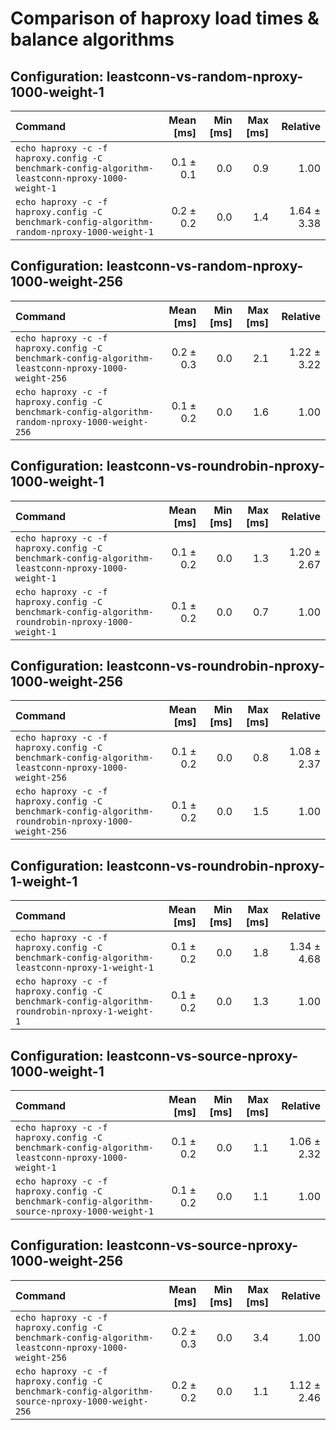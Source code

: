 # Comparison of haproxy load times & balance algorithms

## Configuration: leastconn-vs-random-nproxy-1000-weight-1
| Command | Mean [ms] | Min [ms] | Max [ms] | Relative |
|:---|---:|---:|---:|---:|
| `echo haproxy -c -f haproxy.config -C benchmark-config-algorithm-leastconn-nproxy-1000-weight-1` | 0.1 ± 0.1 | 0.0 | 0.9 | 1.00 |
| `echo haproxy -c -f haproxy.config -C benchmark-config-algorithm-random-nproxy-1000-weight-1` | 0.2 ± 0.2 | 0.0 | 1.4 | 1.64 ± 3.38 |

## Configuration: leastconn-vs-random-nproxy-1000-weight-256
| Command | Mean [ms] | Min [ms] | Max [ms] | Relative |
|:---|---:|---:|---:|---:|
| `echo haproxy -c -f haproxy.config -C benchmark-config-algorithm-leastconn-nproxy-1000-weight-256` | 0.2 ± 0.3 | 0.0 | 2.1 | 1.22 ± 3.22 |
| `echo haproxy -c -f haproxy.config -C benchmark-config-algorithm-random-nproxy-1000-weight-256` | 0.1 ± 0.2 | 0.0 | 1.6 | 1.00 |

## Configuration: leastconn-vs-roundrobin-nproxy-1000-weight-1
| Command | Mean [ms] | Min [ms] | Max [ms] | Relative |
|:---|---:|---:|---:|---:|
| `echo haproxy -c -f haproxy.config -C benchmark-config-algorithm-leastconn-nproxy-1000-weight-1` | 0.1 ± 0.2 | 0.0 | 1.3 | 1.20 ± 2.67 |
| `echo haproxy -c -f haproxy.config -C benchmark-config-algorithm-roundrobin-nproxy-1000-weight-1` | 0.1 ± 0.2 | 0.0 | 0.7 | 1.00 |

## Configuration: leastconn-vs-roundrobin-nproxy-1000-weight-256
| Command | Mean [ms] | Min [ms] | Max [ms] | Relative |
|:---|---:|---:|---:|---:|
| `echo haproxy -c -f haproxy.config -C benchmark-config-algorithm-leastconn-nproxy-1000-weight-256` | 0.1 ± 0.2 | 0.0 | 0.8 | 1.08 ± 2.37 |
| `echo haproxy -c -f haproxy.config -C benchmark-config-algorithm-roundrobin-nproxy-1000-weight-256` | 0.1 ± 0.2 | 0.0 | 1.5 | 1.00 |

## Configuration: leastconn-vs-roundrobin-nproxy-1-weight-1
| Command | Mean [ms] | Min [ms] | Max [ms] | Relative |
|:---|---:|---:|---:|---:|
| `echo haproxy -c -f haproxy.config -C benchmark-config-algorithm-leastconn-nproxy-1-weight-1` | 0.1 ± 0.2 | 0.0 | 1.8 | 1.34 ± 4.68 |
| `echo haproxy -c -f haproxy.config -C benchmark-config-algorithm-roundrobin-nproxy-1-weight-1` | 0.1 ± 0.2 | 0.0 | 1.3 | 1.00 |

## Configuration: leastconn-vs-source-nproxy-1000-weight-1
| Command | Mean [ms] | Min [ms] | Max [ms] | Relative |
|:---|---:|---:|---:|---:|
| `echo haproxy -c -f haproxy.config -C benchmark-config-algorithm-leastconn-nproxy-1000-weight-1` | 0.1 ± 0.2 | 0.0 | 1.1 | 1.06 ± 2.32 |
| `echo haproxy -c -f haproxy.config -C benchmark-config-algorithm-source-nproxy-1000-weight-1` | 0.1 ± 0.2 | 0.0 | 1.1 | 1.00 |

## Configuration: leastconn-vs-source-nproxy-1000-weight-256
| Command | Mean [ms] | Min [ms] | Max [ms] | Relative |
|:---|---:|---:|---:|---:|
| `echo haproxy -c -f haproxy.config -C benchmark-config-algorithm-leastconn-nproxy-1000-weight-256` | 0.2 ± 0.3 | 0.0 | 3.4 | 1.00 |
| `echo haproxy -c -f haproxy.config -C benchmark-config-algorithm-source-nproxy-1000-weight-256` | 0.2 ± 0.2 | 0.0 | 1.1 | 1.12 ± 2.46 |
